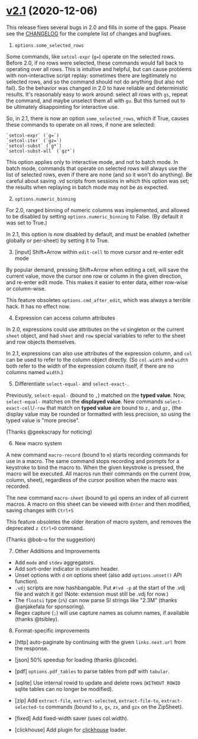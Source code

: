 # [v2.1](https://github.com/saulpw/visidata/releases/tag/v2.1) (2020-12-06)

This release fixes several bugs in 2.0 and fills in some of the gaps.
Please see the [CHANGELOG](https://github.com/saulpw/visidata/blob/stable/CHANGELOG.md#v2.1) for the complete list of changes and bugfixes.

1. `options.some_selected_rows`

Some commands, like `setcol-expr` (`g=`) operate on the selected rows.
Before 2.0, if no rows were selected, these commands would fall back to operating over all rows.
This is intuitive and helpful, but can cause problems with non-interactive script replay:  sometimes there are legitimately no selected rows, and so the command should not do anything (but also not fail).
So the behavior was changed in 2.0 to have reliable and deterministic results.
It's reasonably easy to work around: select all rows with `gs`, repeat the command, and maybe unselect them all with `gu`.
But this turned out to be ultimately disappointing for interactive use.

So, in 2.1, there is now an option `some_selected_rows`, which if True, causes these commands to operate on all rows, if none are selected:

    `setcol-expr` (`g=`)
    `setcol-iter` (`gz=`)
    `setcol-subst` (`g*`)
    `setcol-subst-all` (`gz*`)

This option applies only to interactive mode, and not to batch mode.
In batch mode, commands that operate on selected rows will always use the list of selected rows, even if there are none (and so it won't do anything).
Be careful about saving .vd scripts from sessions in which this option was set; the results when replaying in batch mode may not be as expected.

2. `options.numeric_binning`

For 2.0, ranged binning of numeric columns was implemented, and allowed to be disabled by setting `options.numeric_binning` to False.
(By default it was set to True.)

In 2.1, this option is now disabled by default, and must be enabled (whether globally or per-sheet) by setting it to True.

3. [input] Shift+Arrow within `edit-cell` to move cursor and re-enter edit mode

By popular demand, pressing Shift+Arrow when editing a cell, will save the current value, move the cursor one row or column in the given direction, and re-enter edit mode.
This makes it easier to enter data, either row-wise or column-wise.

This feature obsoletes `options.cmd_after_edit`, which was always a terrible hack.  It has no effect now.

4. Expression can access column attributes

In 2.0, expressions could use attributes on the `vd` singleton or the current `sheet` object, and had `sheet` and `row` special variables to refer to the sheet and row objects themselves.

In 2.1, expressions can also use attributes of the expression column, and `col` can be used to refer to the column object directly.
(So `col.width` and `width` both refer to the width of the expression column itself, if there are no columns named `width`.)

5. Differentiate `select-equal-` and `select-exact-`.

Previously,  `select-equal-` (bound to `,`) matched on the **typed value**.
Now, `select-equal-` matches on the **displayed value**.
New commands `select-exact-cell`/`-row` that match on **typed value** are bound to `z,` and `gz,` (the display value may be rounded or formatted with less precision, so using the 
typed value is "more precise".

(Thanks @geekscrapy for noticing)

6. New macro system

A new command `macro-record` (bound to `m`) starts recording commands for use in a macro.
The same command stops recording and prompts for a keystroke to bind the macro to.
When the given keystroke is pressed, the macro will be executed.
All macros run their commands on the current (row, column, sheet), regardless of the cursor position when the macro was recorded.

The new command `macro-sheet` (bound to `gm`) opens an index of all current macros.  A macro on this sheet can be viewed with `Enter` and then modified, saving changes with `Ctrl+S`

This feature obsoletes the older iteration of macro system, and removes the deprecated `z Ctrl+D` command.

(Thanks @bob-u for the suggestion)

7. Other Additions and Improvements

- Add `mode` and `stdev` aggregators.
- Add sort-order indicator in column header.
- Unset options with `d` on options sheet (also add `options.unset()` API function).
- `.vdj` scripts are now hashbangable.  Put `#!vd -p` at the start of the .vdj file and watch it go!  (Note: extension must still be .vdj for now.)
- The `floatsi` type (`z%`) can now parse SI strings like "2.3M" (thanks @anjakefala for sponsoring).
- Regex capture (`;`) will use capture names as column names, if available (thanks @tsibley).

8. Format-specific improvements

- [http] auto-paginate by continuing with the given `links.next.url` from the response.
- [json] 50% speedup for loading (thanks @lxcode).
- [pdf] `options.pdf_tables` to parse tables from pdf with `tabular`.
- [sqlite] Use internal rowid to update and delete rows (`WITHOUT ROWID` sqlite tables can no longer be modified).
- [zip] Add `extract-file`, `extract-selected`, `extract-file-to`, `extract-selected-to` commands (bound to `x`, `gx`, `zx`, and `gzx` on the ZipSheet).

- [fixed] Add fixed-width saver (uses col.width).
- [clickhouse] Add plugin for [clickhouse](clickhouse.tech) loader.
